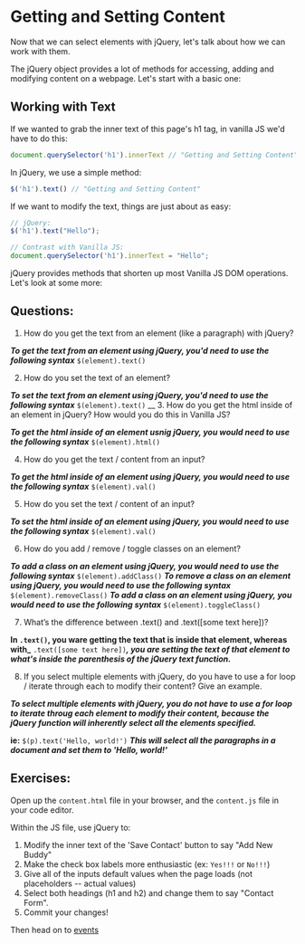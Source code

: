 # Getting and Setting Content

Now that we can select elements with jQuery, let's talk about how we can work with them.

The jQuery object provides a lot of methods for accessing, adding and modifying content on a webpage. Let's start with a basic one:

## Working with Text

If we wanted to grab the inner text of this page's h1 tag, in vanilla JS we'd have to do this:

```JavaScript
document.querySelector('h1').innerText // "Getting and Setting Content"
```

In jQuery, we use a simple method:

```JavaScript
$('h1').text() // "Getting and Setting Content"
```

If we want to modify the text, things are just about as easy:

```JavaScript
// jQuery:
$('h1').text("Hello");

// Contrast with Vanilla JS:
document.querySelector('h1').innerText = "Hello";
```

jQuery provides methods that shorten up most Vanilla JS DOM operations. Let's look at some more:

## Questions:
1. How do you get the text from an element (like a paragraph) with jQuery?

**_To get the text from an element using jQuery, you'd need to use the following syntax_** `$(element).text()`

2. How do you set the text of an element?

**_To set the text from an element using jQuery, you'd need to use the following syntax_** `$(element).text()`
__
3. How do you get the html inside of an element in jQuery? How would you do this in Vanilla JS?

**_To get the html inside of an element usnig jQuery, you would need to use the following syntax_** `$(element).html()` 

4. How do you get the text / content from an input?

**_To get the html inside of an element using jQuery, you would need to use the following syntax_** `$(element).val()`

5. How do you set the text / content of an input?

**_To set the html inside of an element using jQuery, you would need to use the following syntax_** `$(element).val()`

6. How do you add / remove / toggle classes on an element?

**_To add a class on an element using jQuery, you would need to use the following syntax_** `$(element).addClass()`
**_To remove a class on an element using jQuery, you would need to use the following syntax_** `$(element).removeClass()`
**_To add a class on an element using jQuery, you would need to use the following syntax_** `$(element).toggleClass()`

7. What’s the difference between .text() and .text([some text here])?

**In `.text()`, you ware getting the text that is inside that element, whereas with_** `.text([some text here])`**_, you are setting the text of that element to what's inside the parenthesis of the jQuery text function._**

8. If you select multiple elements with jQuery, do you have to use a for loop / iterate through each to modify their content? Give an example.

**_To select multiple elements with jQuery, you do not have to use a for loop to iterate throug each element to modify their content, because the jQuery function will inherently select all the elements specified._** 

**ie:** `$(p).text('Hello, world!')` **_This will select all the paragraphs in a document and set them to 'Hello, world!'_**

## Exercises:
Open up the `content.html` file in your browser, and the `content.js` file in your code editor.

Within the JS file, use jQuery to:
1. Modify the inner text of the 'Save Contact' button to say "Add New Buddy"
2. Make the check box labels more enthusiastic (ex: `Yes!!!` or `No!!!`)
3. Give all of the inputs default values when the page loads (not placeholders -- actual values)
4. Select both headings (h1 and h2) and change them to say "Contact Form".
5. Commit your changes!

Then head on to [events](../part-3-events)

